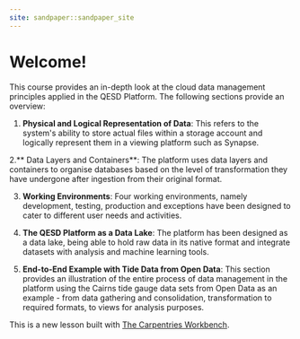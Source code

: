 ```yaml
---
site: sandpaper::sandpaper_site
---
```


# Welcome!

This course provides an in-depth look at the cloud data management principles applied in the QESD Platform. The following sections provide an overview:

1. **Physical and Logical Representation of Data**: This refers to the system's ability to store actual files within a storage account and logically represent them in a viewing platform such as Synapse.

2.** Data Layers and Containers**: The platform uses data layers and containers to organise databases based on the level of transformation they have undergone after ingestion from their original format.

3. **Working Environments**: Four working environments, namely development, testing, production and exceptions have been designed to cater to different user needs and activities.

4. **The QESD Platform as a Data Lake**: The platform has been designed as a data lake, being able to hold raw data in its native format and integrate datasets with analysis and machine learning tools.

5. **End-to-End Example with Tide Data from Open Data**: This section provides an illustration of the entire process of data management in the platform using the Cairns tide gauge data sets from Open Data as an example - from data gathering and consolidation, transformation to required formats, to views for analysis purposes.



This is a new lesson built with [The Carpentries Workbench][workbench]. 


[workbench]: https://carpentries.github.io/sandpaper-docs

